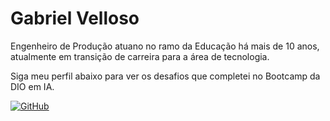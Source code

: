 <h1> Gabriel Velloso
</h1>

Engenheiro de Produção atuano no ramo da Educação há mais de 10 anos, atualmente em transição de carreira para a área de tecnologia.

Siga meu perfil abaixo para ver os desafios que completei no Bootcamp da DIO em IA. 

[![GitHub](https://img.shields.io/badge/GitHub-100000?style=for-the-badge&logo=github&logoColor=white)](https://github.com/GVell)
